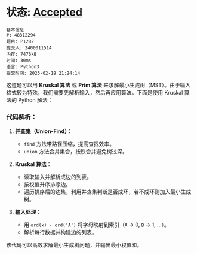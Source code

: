 # 状态: [Accepted](http://xzmdsa.openjudge.cn/2024hw1tmp/solution/48296796/)

```
基本信息
#: 48312294
题目: P1282
提交人: 2400011514
内存: 7476kB
时间: 30ms
语言: Python3
提交时间: 2025-02-19 21:24:14
```

这道题可以用 **Kruskal 算法** 或 **Prim 算法** 来求解最小生成树（MST）。由于输入格式较为特殊，我们需要先解析输入，然后再应用算法。下面是使用 Kruskal 算法的 Python 解法：

### 代码解析：
1. **并查集（Union-Find）**：
   - `find` 方法带路径压缩，提高查找效率。
   - `union` 方法合并集合，按秩合并避免树过深。

2. **Kruskal 算法**：
   - 读取输入并解析成边的列表。
   - 按权值升序排序边。
   - 遍历排序后的边集，利用并查集判断是否成环，若不成环则加入最小生成树。

3. **输入处理**：
   - 用 `ord(x) - ord('A')` 将字母映射到索引（`A` -> 0, `B` -> 1, ...）。
   - 解析每行数据并构建边的列表。

该代码可以高效求解最小生成树问题，并输出最小权值和。